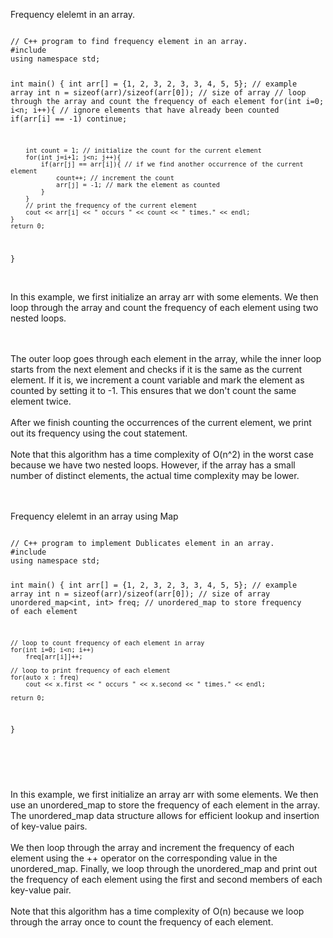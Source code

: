 Frequency elelemt in an array.

<Code language="cpp">
// C++ program to find frequency element in an array.
#include <bits/stdc++.h>
using namespace std;

int main()
{
    int arr[] = {1, 2, 3, 2, 3, 3, 4, 5, 5}; // example array
    int n = sizeof(arr)/sizeof(arr[0]); // size of array
    // loop through the array and count the frequency of each element
    for(int i=0; i<n; i++){
        // ignore elements that have already been counted
        if(arr[i] == -1) 
            continue;

        int count = 1; // initialize the count for the current element
        for(int j=i+1; j<n; j++){
            if(arr[j] == arr[i]){ // if we find another occurrence of the current element
                count++; // increment the count
                arr[j] = -1; // mark the element as counted
            }
        }
        // print the frequency of the current element
        cout << arr[i] << " occurs " << count << " times." << endl;
    }
    return 0;
}
</Code>

<br/>
<p>
In this example, we first initialize an array arr with some elements. We then loop through the array and count the frequency of each element using two nested loops.
</p>

<br/><br/>
The outer loop goes through each element in the array, while the inner loop starts from the next element and checks if it is the same as the current element. If it is, we increment a count variable and mark the element as counted by setting it to -1. This ensures that we don't count the same element twice.
<br/><br/>
After we finish counting the occurrences of the current element, we print out its frequency using the cout statement.
<br/>	
Note that this algorithm has a time complexity of O(n^2) in the worst case because we have two nested loops. However, if the array has a small number of distinct elements, the actual time complexity may be lower.

<br/><br/>
Frequency elelemt in an array using Map

<Code language="cpp">
// C++ program to implement Dublicates element in an array.
#include <bits/stdc++.h>
using namespace std;

int main()
{
    int arr[] = {1, 2, 3, 2, 3, 3, 4, 5, 5}; // example array
    int n = sizeof(arr)/sizeof(arr[0]); // size of array
    unordered_map<int, int> freq; // unordered_map to store frequency of each element

    // loop to count frequency of each element in array
    for(int i=0; i<n; i++)
        freq[arr[i]]++;

    // loop to print frequency of each element
    for(auto x : freq)
        cout << x.first << " occurs " << x.second << " times." << endl;

    return 0;
}

</Code>

<br/><br/>

In this example, we first initialize an array arr with some elements. We then use an unordered_map to store the frequency of each element in the array. The unordered_map data structure allows for efficient lookup and insertion of key-value pairs. 
<br/><br/>
We then loop through the array and increment the frequency of each element using the ++ operator on the corresponding value in the unordered_map. Finally, we loop through the unordered_map and print out the frequency of each element using the first and second members of each key-value pair.
<br/><br/>
Note that this algorithm has a time complexity of O(n) because we loop through the array once to count the frequency of each element.

























<!-- 3333333333Useful JavaScript Code Snippets

1. Sort an Array

<Code language="javascript">
//strings
const names = ["Seema", "Rekha", "Jaya"];
names.sort();
//['Jaya', 'Rekha', 'Seema' ]

//Numbers
const numbers = [101, 8, 87];
numbers.sort((a, b) => {
  return a - b;
});
//[ 8, 87, 101 ]
</Code>

2. Select a random element

<Code language="javascript">
const items = ["Ball", "Bat", "Cup"]
const randomIndex = Math.floor(Math.random()*items.length)
items[randomIndex]
</Code>

3. Reverse a string

<Code language="javascript">
function reverseString(string) {
  return string.split(" ").reverse().join(" ")
}

revereseString("Random String")
</Code>

4. Check if element has a class

<Code language="javascript">
const element = document.querySelector("#element")
element.classList.contains("active")
</Code>

5. String interpolation

<Code language="javascript">
const name = "Jaya"
console.log(`Hi, ${name}. You have ${2 ** 3} new notifications.`}
//Hi, Jaya. You have 8 new notifications.
</Code>

6. Loop through an array

<Code language="javascript">
const cars = ["Ford", "BMW", "Audi" ]
for (let car of cars) {
  console.log(car)
}

/*
Ford
BMW
Audi
*/
</Code>

7. Get current time

<Code language="javascript">
const date = new Date()
const currentTime = 
  `${date.getHours()}:${date.getMintues()}:${date.getSeconds()}`

console.log(currentTimes)
//example output: "22:16:41"
</Code>

8. Replace part of a string

<Code language="javascript">
const string = "You are awesome."
const replacedString = string.replace("You", "We")

console.log(replacedString) //Output: "We are awesome"
</Code>

9. Destructing variable assignment

<Code language="javascript">
let profile = ['bob', 34, 'carpenter'];
let [name, age, job] = profile;
console.log(name);
// bob
</Code>

10. Using the spread operator

<Code language="javascript">
let data = [1,2,3,4,5];
console.log(...data);
//  1 2 3 4 5
let data2 = [6,7,8,9,10];
let combined = [...data, ...data2];
console.log(...combined);
// 1 2 3 4 5 6 7 8 9 10
console.log(Math.max(...combined));
// 10
</Code>

1.  Binary serach

<Code language="cpp">
// C++ program to implement recursive Binary Search
#include <bits/stdc++.h>
using namespace std;

// A recursive binary search function. It returns
// location of x in given array arr[l..r] is present,
// otherwise -1
int binarySearch(int arr[], int l, int r, int x)
{
	if (r >= l) {
		int mid = l + (r - l) / 2;

		// If the element is present at the middle
		// itself
		if (arr[mid] == x)
			return mid;

		// If element is smaller than mid, then
		// it can only be present in left subarray
		if (arr[mid] > x)
			return binarySearch(arr, l, mid - 1, x);

		// Else the element can only be present
		// in right subarray
		return binarySearch(arr, mid + 1, r, x);
	}

	// We reach here when element is not
	// present in array
	return -1;
}

int main(void)
{
	int arr[] = { 2, 3, 4, 10, 40 };
	int x = 10;
	int n = sizeof(arr) / sizeof(arr[0]);
	int result = binarySearch(arr, 0, n - 1, x);
	(result == -1)
		? cout << "Element is not present in array"
		: cout << "Element is present at index " << result;
	return 0;
}

</Code>


Linear Search Approach: A simple approach is to do a linear search. The time complexity of the Linear search is O(n). Another approach to perform the same task is using Binary Search.  

Binary Search Approach: 

Binary Search is a searching algorithm used in a sorted array by repeatedly dividing the search interval in half. The idea of binary search is to use the information that the array is sorted and reduce the time complexity to O(Log n). 

Binary Search Algorithm: The basic steps to perform Binary Search are:

Sort the array in ascending order.
Set the low index to the first element of the array and the high index to the last element.
Set the middle index to the average of the low and high indices.
If the element at the middle index is the target element, return the middle index.
If the target element is less than the element at the middle index, set the high index to the middle index – 1.
If the target element is greater than the element at the middle index, set the low index to the middle index + 1.
Repeat steps 3-6 until the element is found or it is clear that the element is not present in the array.
 
Binary Search Algorithm can be implemented in the following two ways

Iterative Method
Recursive Method
1. Iteration Method -->